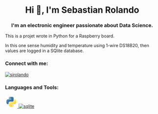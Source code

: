 <h1 align="center">Hi 👋, I'm Sebastian Rolando</h1>
<h3 align="center">I'm an electronic engineer passionate about Data Science.</h3>

This is a projet wrote in Python for a Raspberry board.</p>  In this one sense humidity and temperature using 1-wire DS18B20, then values are logged in a SQlite database.

<h3 align="left">Connect with me:</h3>
<p align="left">
<a href="https://linkedin.com/in/sjrolando" target="blank"><img align="center" src="https://raw.githubusercontent.com/rahuldkjain/github-profile-readme-generator/master/src/images/icons/Social/linked-in-alt.svg" alt="sjrolando" height="30" width="40" /></a>
</p>

<h3 align="left">Languages and Tools:</h3>
<p align="left"> <a href="https://www.python.org" target="_blank" rel="noreferrer"> <img src="https://raw.githubusercontent.com/devicons/devicon/master/icons/python/python-original.svg" alt="python" width="40" height="40"/> </a> <a href="https://www.sqlite.org/" target="_blank" rel="noreferrer"> <img src="https://www.vectorlogo.zone/logos/sqlite/sqlite-icon.svg" alt="sqlite" width="40" height="40"/> </a> </p>

